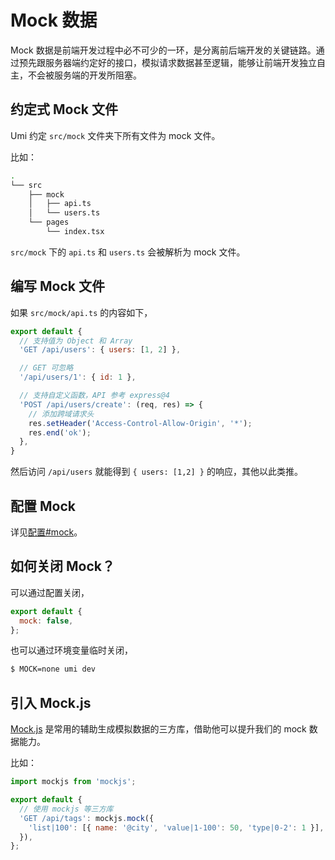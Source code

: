 # Mock 数据

Mock 数据是前端开发过程中必不可少的一环，是分离前后端开发的关键链路。通过预先跟服务器端约定好的接口，模拟请求数据甚至逻辑，能够让前端开发独立自主，不会被服务端的开发所阻塞。

## 约定式 Mock 文件

Umi 约定 `src/mock` 文件夹下所有文件为 mock 文件。

比如：

```bash
.
└── src
    ├── mock
    │   ├── api.ts
    │   └── users.ts
    └── pages
        └── index.tsx
```

`src/mock` 下的 `api.ts` 和 `users.ts` 会被解析为 mock 文件。

## 编写 Mock 文件

如果 `src/mock/api.ts` 的内容如下，

```js
export default {
  // 支持值为 Object 和 Array
  'GET /api/users': { users: [1, 2] },

  // GET 可忽略
  '/api/users/1': { id: 1 },

  // 支持自定义函数，API 参考 express@4
  'POST /api/users/create': (req, res) => {
    // 添加跨域请求头
    res.setHeader('Access-Control-Allow-Origin', '*');
    res.end('ok');
  },
}
```

然后访问 `/api/users` 就能得到 `{ users: [1,2] }` 的响应，其他以此类推。

## 配置 Mock

详见[配置#mock](TODO)。

## 如何关闭 Mock？

可以通过配置关闭，

```js
export default {
  mock: false,
};
```

也可以通过环境变量临时关闭，

```bash
$ MOCK=none umi dev
```

## 引入 Mock.js

[Mock.js](http://mockjs.com/) 是常用的辅助生成模拟数据的三方库，借助他可以提升我们的 mock 数据能力。

比如：

```js
import mockjs from 'mockjs';

export default {
  // 使用 mockjs 等三方库
  'GET /api/tags': mockjs.mock({
    'list|100': [{ name: '@city', 'value|1-100': 50, 'type|0-2': 1 }],
  }),
};
```

